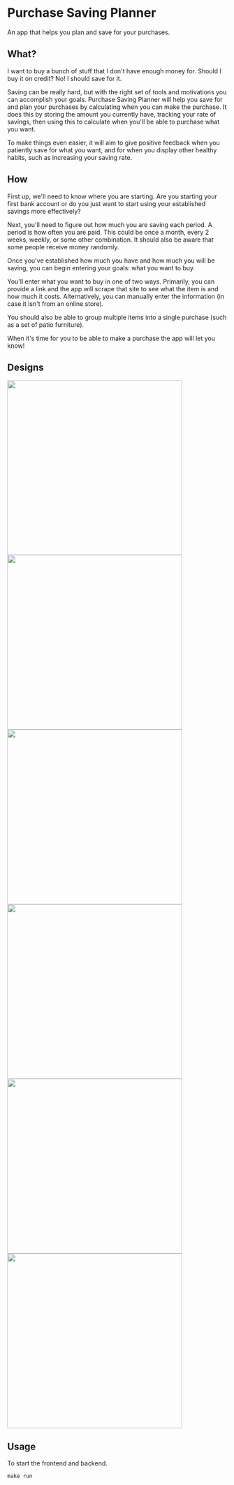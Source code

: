 # Purchase Saving Planner

An app that helps you plan and save for your purchases.

## What?

I want to buy a bunch of stuff that I don't have enough money for. Should I buy it on credit? No! I should save for it. 

Saving can be really hard, but with the right set of tools and motivations you can accomplish your goals. Purchase Saving Planner will help you save for and plan your purchases by calculating when you can make the purchase. It does this by storing the amount you currently have, tracking your rate of savings, then using this to calculate when you'll be able to purchase what you want.

To make things even easier, it will aim to give positive feedback when you patiently save for what you want, and for when you display other healthy habits, such as increasing your saving rate.

## How

First up, we'll need to know where you are starting. Are you starting your first bank account or do you just want to start using your established savings more effectively?

Next, you'll need to figure out how much you are saving each period. A period is how often you are paid. This could be once a month, every 2 weeks, weekly, or some other combination. It should also be aware that some people receive money randomly. 

Once you've established how much you have and how much you will be saving, you can begin entering your goals: what you want to buy.

You'll enter what you want to buy in one of two ways. Primarily, you can provide a link and the app will scrape that site to see what the item is and how much it costs. Alternatively, you can manually enter the information (in case it isn't from an online store). 

You should also be able to group multiple items into a single purchase (such as a set of patio furniture).

When it's time for you to be able to make a purchase the app will let you know! 

## Designs

<div float="left">
  <img src="/docs/purchasesavingplannerdesignd-page-001.jpg" width=400 />
  <img src="/docs/purchasesavingplannerdesignd-page-002.jpg" width=400 />
  <img src="/docs/purchasesavingplannerdesignd-page-004.jpg" width=400 />
  <img src="/docs/purchasesavingplannerdesignd-page-003.jpg" width=400 />
  <img src="/docs/purchasesavingplannerdesignd-page-005.jpg" width=400 />
  <img src="/docs/purchasesavingplannerdesignd-page-006.jpg" width=400 />
</div>

## Usage

To start the frontend and backend.

```
make run
```

